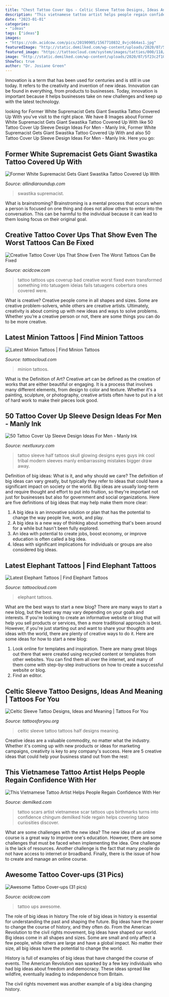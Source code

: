 ```yaml
---
title: "Chest Tattoo Cover Ups - Celtic Sleeve Tattoo Designs, Ideas And Meaning"
description: "This vietnamese tattoo artist helps people regain confidence with her"
date: "2023-01-01"
categories:
- "ideas"
tags: ["ideas"]
images:
- "https://cdn.acidcow.com/pics/20190905/1567710832_8vjc664as1.jpg"
featuredImage: "http://static.demilked.com/wp-content/uploads/2020/07/5f23c2f10855c-Tattoo-artist-makes-real-works-of-art-covering-sad-scars-5f227e8c4821d__700.jpg"
featured_image: "https://tattoocloud.com/system/images/tatties/000/118/481/web/IMG_1590.jpg?1550444162"
image: "http://static.demilked.com/wp-content/uploads/2020/07/5f23c2f10855c-Tattoo-artist-makes-real-works-of-art-covering-sad-scars-5f227e8c4821d__700.jpg"
ShowToc: true
author: "Dr. Josiane Green"
---
```



Innovation is a term that has been used for centuries and is still in use today. It refers to the creativity and invention of new ideas. Innovation can be found in everything, from products to businesses. Today, innovation is important because it helps businesses take on new challenges and keep up with the latest technology.

	

		
looking for Former White Supremacist Gets Giant Swastika Tattoo Covered Up With you've visit to the right place. We have 8 Images about Former White Supremacist Gets Giant Swastika Tattoo Covered Up With like 50 Tattoo Cover Up Sleeve Design Ideas For Men - Manly Ink, Former White Supremacist Gets Giant Swastika Tattoo Covered Up With and also 50 Tattoo Cover Up Sleeve Design Ideas For Men - Manly Ink. Here you go:
		
    
## Former White Supremacist Gets Giant Swastika Tattoo Covered Up With

<img loading=lazy src="https://allindiaroundup.com/wp-content/uploads/2020/07/Former-white-supremacist-gets-swastika-tattoo-covered-up.jpgquality90stripallw1200.jpeg" onerror="this.onerror=null;this.src='https://tse4.mm.bing.net/th?id=OIP.Lkd8u7GxLGH04hqFHdztpgHaE8&amp;pid=15.1';" alt="Former White Supremacist Gets Giant Swastika Tattoo Covered Up With">

_Source: allindiaroundup.com_

>swastika supremacist. 

	

What is brainstroming? Brainstroming is a mental process that occurs when a person is focused on one thing and does not allow others to enter into the conversation. This can be harmful to the individual because it can lead to them losing focus on their original goal.

    
## Creative Tattoo Cover Ups That Show Even The Worst Tattoos Can Be Fixed

<img loading=lazy src="https://cdn.acidcow.com/pics/20160711/tattoo_cover_up_20.jpg" onerror="this.onerror=null;this.src='https://tse1.mm.bing.net/th?id=OIP.QUUa_rt_WtZaOi9EPdB29gHaHa&amp;pid=15.1';" alt="Creative Tattoo Cover Ups That Show Even The Worst Tattoos Can Be Fixed">

_Source: acidcow.com_

>tattoo tattoos ups coverup bad creative worst fixed even transformed something into tatuagem ideias fails tatuagens cobertura ones covered were. 

	

What is creative?
Creative people come in all shapes and sizes. Some are creative problem-solvers, while others are creative artists. Ultimately, creativity is about coming up with new ideas and ways to solve problems. Whether you’re a creative person or not, there are some things you can do to be more creative.

    
## Latest Minion Tattoos | Find Minion Tattoos

<img loading=lazy src="https://tattoocloud.com/system/images/tatties/000/068/523/web/phone_upload.jpg?1473724414" onerror="this.onerror=null;this.src='https://tse2.mm.bing.net/th?id=OIP.k82EF6I1xI5Nz9eb71PJOgHaJ4&amp;pid=15.1';" alt="Latest Minion Tattoos | Find Minion Tattoos">

_Source: tattoocloud.com_

>minion tattoos. 

	

What is the Definition of Art?
Creative art can be defined as the creation of works that are either beautiful or engaging. It is a process that involves many different elements, from design to color and texture. Whether it's a painting, sculpture, or photography, creative artists often have to put in a lot of hard work to make their pieces look good.

    
## 50 Tattoo Cover Up Sleeve Design Ideas For Men - Manly Ink

<img loading=lazy src="http://nextluxury.com/wp-content/uploads/glowing-skull-tattoo-cover-up-sleeve-for-guys.jpg" onerror="this.onerror=null;this.src='https://tse3.mm.bing.net/th?id=OIP.Jas6OC2zXRQe2GgMHEGD4AHaH_&amp;pid=15.1';" alt="50 Tattoo Cover Up Sleeve Design Ideas For Men - Manly Ink">

_Source: nextluxury.com_

>tattoo sleeve half tattoos skull glowing designs eyes guys ink cool tribal modern sleeves manly embarrassing mistakes bigger draw away. 

	

Definition of big ideas: What is it, and why should we care?
The definition of big ideas can vary greatly, but typically they refer to ideas that could have a significant impact on society or the world. Big ideas are usually long-term and require thought and effort to put into fruition, so they're important not just for businesses but also for government and social organizations. Here are five definitions of big ideas that may help make them more clear:
1) A big idea is an innovative solution or plan that has the potential to change the way people live, work, and play.
2) A big idea is a new way of thinking about something that's been around for a while but hasn't been fully explored.
3) An idea with potential to create jobs, boost economy, or improve education is often called a big idea. 
4) Ideas with significant implications for individuals or groups are also considered big ideas.

    
## Latest Elephant Tattoos | Find Elephant Tattoos

<img loading=lazy src="https://tattoocloud.com/system/images/tatties/000/118/481/web/IMG_1590.jpg?1550444162" onerror="this.onerror=null;this.src='https://tse3.mm.bing.net/th?id=OIP.8clO35aZmSYVggwyYFPYhwHaJ4&amp;pid=15.1';" alt="Latest Elephant Tattoos | Find Elephant Tattoos">

_Source: tattoocloud.com_

>elephant tattoos. 

	

What are the best ways to start a new blog?
There are many ways to start a new blog, but the best way may vary depending on your goals and interests. If you're looking to create an informative website or blog that will help you sell products or services, then a more traditional approach is best. However, if you're just starting out and want to share your thoughts and ideas with the world, there are plenty of creative ways to do it. Here are some ideas for how to start a new blog: 
1. Look online for templates and inspiration. There are many great blogs out there that were created using recycled content or templates from other websites. You can find them all over the internet, and many of them come with step-by-step instructions on how to create a successful website or blog. 
2. Find an editor.

    
## Celtic Sleeve Tattoo Designs, Ideas And Meaning | Tattoos For You

<img loading=lazy src="https://www.tattoosforyou.org/wp-content/uploads/2017/09/Half-Sleeve-Celtic-Tattoos.jpg" onerror="this.onerror=null;this.src='https://tse2.mm.bing.net/th?id=OIP.xQxCemUSQKwhRw-V_yvW-AHaJ-&amp;pid=15.1';" alt="Celtic Sleeve Tattoo Designs, Ideas and Meaning | Tattoos For You">

_Source: tattoosforyou.org_

>celtic sleeve tattoo tattoos half designs meaning. 

	

Creative ideas are a valuable commodity, no matter what the industry. Whether it's coming up with new products or ideas for marketing campaigns, creativity is key to any company's success. Here are 5 creative ideas that could help your business stand out from the rest: 

    
## This Vietnamese Tattoo Artist Helps People Regain Confidence With Her

<img loading=lazy src="http://static.demilked.com/wp-content/uploads/2020/07/5f23c2f10855c-Tattoo-artist-makes-real-works-of-art-covering-sad-scars-5f227e8c4821d__700.jpg" onerror="this.onerror=null;this.src='https://tse4.mm.bing.net/th?id=OIP.0gCmN6Tb0RsDmaTdXJPvEgHaHq&amp;pid=15.1';" alt="This Vietnamese Tattoo Artist Helps People Regain Confidence With Her">

_Source: demilked.com_

>tattoo scars artist vietnamese scar tattoos ups birthmarks turns into confidence chingum demilked hide regain helps covering tatoo curiosities discover. 

	

What are some challenges with the new idea?
The new idea of an online course is a great way to improve one's education. However, there are some challenges that must be faced when implementing the idea. One challenge is the lack of resources. Another challenge is the fact that many people do not have access to internet or broadband. Finally, there is the issue of how to create and manage an online course.

    
## Awesome Tattoo Cover-ups (31 Pics)

<img loading=lazy src="https://cdn.acidcow.com/pics/20190905/1567710832_8vjc664as1.jpg" onerror="this.onerror=null;this.src='https://tse3.mm.bing.net/th?id=OIP.XwTj0MKdrhsNfQfO_uEgGgHaHW&amp;pid=15.1';" alt="Awesome Tattoo Cover-ups (31 pics)">

_Source: acidcow.com_

>tattoo ups awesome. 

	

The role of big ideas in history
The role of big ideas in history is essential for understanding the past and shaping the future. Big ideas have the power to change the course of history, and they often do. From the American Revolution to the civil rights movement, big ideas have shaped our world.
Big ideas come in all shapes and sizes. Some are small and only affect a few people, while others are large and have a global impact. No matter their size, all big ideas have the potential to change the world.

History is full of examples of big ideas that have changed the course of events. The American Revolution was sparked by a few key individuals who had big ideas about freedom and democracy. These ideas spread like wildfire, eventually leading to independence from Britain.

The civil rights movement was another example of a big idea changing history.

